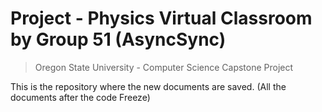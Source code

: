 # Project - Physics Virtual Classroom by Group 51 (AsyncSync)
> Oregon State University - Computer Science Capstone Project

This is the repository where the new documents are saved.
(All the documents after the code Freeze)